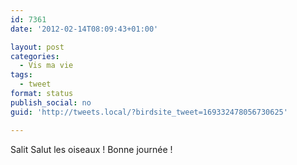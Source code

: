 ```yaml
---
id: 7361
date: '2012-02-14T08:09:43+01:00'

layout: post
categories:
  - Vis ma vie
tags:
  - tweet
format: status
publish_social: no
guid: 'http://tweets.local/?birdsite_tweet=169332478056730625'

---
```


Salit Salut les oiseaux ! Bonne journée !